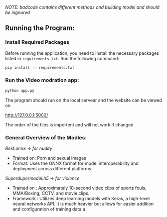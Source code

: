 _NOTE: badcode contains different methods and building model and should be ingnored_


## Running the Program:
### Install Required Packages

Before running the application, you need to install the necessary packages listed in `requirements.txt`. Run the following command:

```bash
pip install -r requirements.txt
```
### Run the Video modration app:

```bash
python app.py
```

The program should run on the local servear and the website can be viewed on

 http://127.0.0.1:5000/

The order of the files is importent and will not work if changed

### General Overview of the Modles:

*Best.onnx => for nudity*

- Trained on: Porn and sexual images
- Format: Uses the ONNX format for model interoperability and deployment across different platforms.

*Superdupermodel.h5 => for violence*

- Trained on : Approximately 10-second video clips of sports fouls, MMA/Boxing, CCTV, and movie clips.
- Framework : Utilizes deep learning models with Keras, a high-level neural networks API. It is much heavier but allows for easier addition and configuration of training data.a
